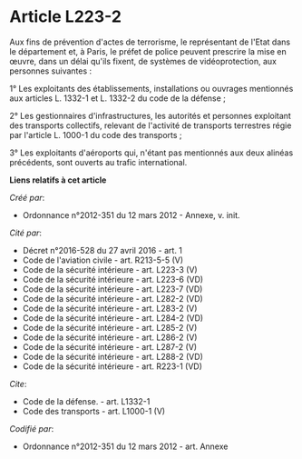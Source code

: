 # Article L223-2

Aux fins de prévention d'actes de terrorisme, le représentant de l'Etat dans le département et, à Paris, le préfet de police
peuvent prescrire la mise en œuvre, dans un délai qu'ils fixent, de systèmes de vidéoprotection, aux personnes suivantes : 

1° Les exploitants des établissements, installations ou ouvrages mentionnés aux articles L. 1332-1 et L. 1332-2 du code de la
défense ; 

2° Les gestionnaires d'infrastructures, les autorités et personnes exploitant des transports collectifs, relevant de
l'activité de transports terrestres régie par l'article L. 1000-1 du code des transports ; 

3° Les exploitants d'aéroports qui, n'étant pas mentionnés aux deux alinéas précédents, sont ouverts au trafic international.

**Liens relatifs à cet article**

_Créé par_:

  - Ordonnance n°2012-351 du 12 mars 2012 -  Annexe, v. init.

_Cité par_:

  - Décret n°2016-528 du 27 avril 2016 - art. 1
  - Code de l'aviation civile - art. R213-5-5 (V)
  - Code de la sécurité intérieure - art. L223-3 (V)
  - Code de la sécurité intérieure - art. L223-6 (VD)
  - Code de la sécurité intérieure - art. L223-7 (VD)
  - Code de la sécurité intérieure - art. L282-2 (VD)
  - Code de la sécurité intérieure - art. L283-2 (V)
  - Code de la sécurité intérieure - art. L284-2 (VD)
  - Code de la sécurité intérieure - art. L285-2 (V)
  - Code de la sécurité intérieure - art. L286-2 (V)
  - Code de la sécurité intérieure - art. L287-2 (V)
  - Code de la sécurité intérieure - art. L288-2 (VD)
  - Code de la sécurité intérieure - art. R223-1 (VD)

_Cite_:

  - Code de la défense. - art. L1332-1
  - Code des transports - art. L1000-1 (V)

_Codifié par_:

  - Ordonnance n°2012-351 du 12 mars 2012 - art. Annexe
